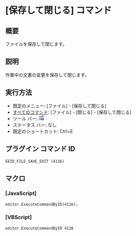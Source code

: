 # \[保存して閉じる\] コマンド

## 概要

ファイルを保存して閉じます。

## 説明

作業中の文書の変更を保存して閉じます。

## 実行方法

- 既定のメニュー: \[ファイル\] \- \[保存して閉じる\]
- [すべてのコマンド](../../glossary/allcommands): \[ファイル\] \- \[閉じる\] \- \[保存して閉じる\]
- ツール バー: ![](../../images/filesaveexit.gif)
- ステータス バー: なし
- 既定のショートカット: Ctrl+E

## プラグイン コマンド ID

```
EEID_FILE_SAVE_EXIT (4116)
```

## マクロ

### \[JavaScript\]

```
editor.ExecuteCommandByID(4116);
```

### \[VBScript\]

```
editor.ExecuteCommandByID 4116
```
